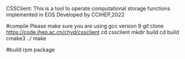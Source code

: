 CSSClient: This is a tool to operate computational storage functions implemented in EOS
Developed by CCIHEP,2022

#compile
Please make sure you are using gcc version 9
git clone https://code.ihep.ac.cn/chyd/cssclient
cd cssclient
mkdir build
cd build
cmake3 ../
make

#build rpm package

